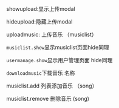 showupload:显示上传modal

hideupload:隐藏上传modal

uploadmusic: 上传音乐 （musiclist）

`musiclist.show`显示musiclist页面hide同理

`usermanage.show`显示用户管理页面 hide同理

`downloadmusic`下载音乐 名称

musiclist.add 列表添加音乐 （song）

musiclist.remove 删除音乐  (song)